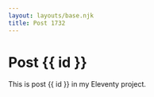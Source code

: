 ```yaml
---
layout: layouts/base.njk
title: Post 1732
---
```


# Post {{ id }}

This is post {{ id }} in my Eleventy project.

